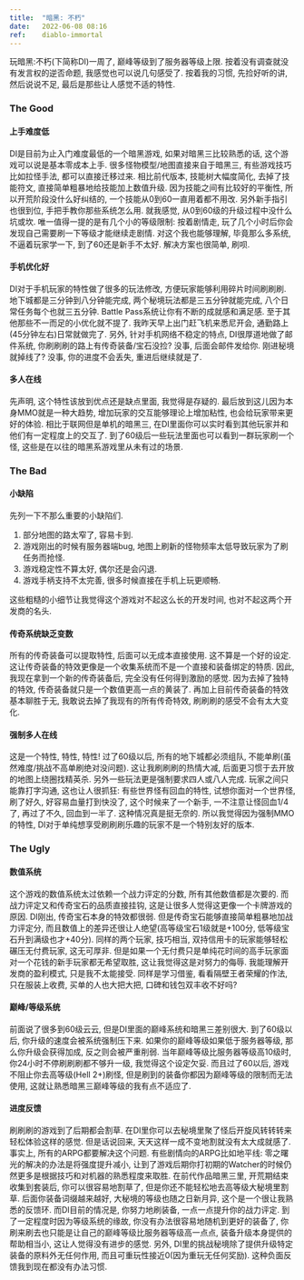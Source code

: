 ```yaml
---
title:  "暗黑: 不朽"
date:   2022-06-08 08:16
ref:    diablo-immortal
---
```


玩暗黑:不朽(下简称DI)一周了, 巅峰等级到了服务器等级上限. 按着没有调查就没有发言权的逆否命题, 我感觉也可以说几句感受了. 按着我的习惯, 先捡好听的讲, 然后说说不足, 最后是那些让人感觉不适的特性.


### The Good

#### 上手难度低

DI是目前为止入门难度最低的一个暗黑游戏, 如果对暗黑三比较熟悉的话, 这个游戏可以说是基本零成本上手. 很多怪物模型/地图直接来自于暗黑三, 有些游戏技巧比如拉怪手法, 都可以直接迁移过来. 相比前代版本, 技能树大幅度简化, 去掉了技能符文, 直接简单粗暴地给技能加上数值升级. 因为技能之间有比较好的平衡性, 所以开荒阶段没什么好纠结的, 一个技能从0到60一直用着都不用改. 另外新手指引也很到位, 手把手教你那些系统怎么用. 就我感觉, 从0到60级的升级过程中没什么坑或坎. 唯一值得一提的是有几个小的等级限制: 按着剧情走, 玩了几个小时后你会发现自己需要刷一下等级才能继续走剧情. 对这个我也能够理解, 毕竟那么多系统, 不逼着玩家学一下, 到了60还是新手不太好. 解决方案也很简单, 刷呗.

#### 手机优化好

DI对于手机玩家的特性做了很多的玩法修改, 方便玩家能够利用碎片时间刷刷刷. 地下城都是三分钟到八分钟能完成, 两个秘境玩法都是三五分钟就能完成, 八个日常任务每个也就三五分钟. Battle Pass系统让你有不断的成就感和满足感. 至于其他那些不一而足的小优化就不提了. 我昨天早上出门赶飞机来悉尼开会, 通勤路上(45分钟左右)日常就做完了. 另外, 针对手机网络不稳定的特点, DI很厚道地做了邮件系统, 你刷刷刷的路上有传奇装备/宝石没捡? 没事, 后面会邮件发给你. 刚进秘境就掉线了? 没事, 你的进度不会丢失, 重进后继续就是了.

#### 多人在线

先声明, 这个特性该放到优点还是缺点里面, 我觉得是存疑的. 最后放到这儿因为本身MMO就是一种大趋势, 增加玩家的交互能够理论上增加粘性, 也会给玩家带来更好的体验. 相比于联网但是单机的暗黑三, 在DI里面你可以实时看到其他玩家并和他们有一定程度上的交互了. 到了60级后一些玩法里面也可以看到一群玩家刷一个怪, 这些是在以往的暗黑系游戏里从未有过的场景.


### The Bad

#### 小缺陷

先列一下不那么重要的小缺陷们.

1. 部分地图的路太窄了, 容易卡到.
2. 游戏刚出的时候有服务器端bug, 地图上刷新的怪物频率太低导致玩家为了刷任务而抢怪.
3. 游戏稳定性不算太好, 偶尔还是会闪退.
4. 游戏手柄支持不太完善, 很多时候直接在手机上玩更顺畅.

这些粗糙的小细节让我觉得这个游戏对不起这么长的开发时间, 也对不起这两个开发商的名头.

#### 传奇系统缺乏变数

所有的传奇装备可以提取特性, 后面可以无成本直接使用. 这不算是一个好的设定. 这让传奇装备的特效更像是一个收集系统而不是一个直接和装备绑定的特质. 因此, 我现在拿到一个新的传奇装备后, 完全没有任何得到激励的感觉. 因为去掉了独特的特效, 传奇装备就只是一个数值更高一点的黄装了. 再加上目前传奇装备的特效基本聊胜于无, 我敢说去掉了我现有的所有传奇特效, 刷刷刷的感受不会有太大变化.

#### 强制多人在线 

这是一个特性, 特性, 特性! 过了60级以后, 所有的地下城都必须组队, 不能单刷(虽然难度/挑战不高单刷绝对没问题). 这让我刷刷刷的热情大减, 后面更习惯于去开放的地图上绕圈找精英杀. 另外一些玩法更是强制要求四人或八人完成. 玩家之间只能靠打字沟通, 这也让人很抓狂: 有些世界怪有回血的特性, 试想你面对一个世界怪, 刷了好久, 好容易血量打到快没了, 这个时候来了一个新手, 一不注意让怪回血1/4了, 再过了不久, 回血到一半了. 这种情况真是挺无奈的. 所以我觉得因为强制MMO的特性, DI对于单纯想享受刷刷刷乐趣的玩家不是一个特别友好的版本.


### The Ugly

#### 数值系统

这个游戏的数值系统太过依赖一个战力评定的分数, 所有其他数值都是次要的. 而战力评定又和传奇宝石的品质直接挂钩, 这是让很多人觉得这更像一个卡牌游戏的原因. DI刚出, 传奇宝石本身的特效都很弱. 但是传奇宝石能够直接简单粗暴地加战力评定分, 而且数值上的差异还很让人绝望(高等级宝石1级就是+100分, 低等级宝石升到满级也才+40分). 同样的两个玩家, 技巧相当, 双持信用卡的玩家能够轻松碾压无付费玩家, 这无可厚非. 但是如果一个无付费只是单纯花时间的高手玩家面对一个花钱的新手玩家都无希望取胜, 这让我觉得这是对努力的侮辱. 我能理解开发商的盈利模式, 只是我不太能接受. 同样是学习借鉴, 看看隔壁王者荣耀的作法, 只在服装上收费, 买单的人也大把大把, 口碑和钱包双丰收不好吗?

#### 巅峰/等级系统

前面说了很多到60级云云, 但是DI里面的巅峰系统和暗黑三差别很大. 到了60级以后, 你升级的速度会被系统强制压下来. 如果你的巅峰等级如果低于服务器等级, 那么你升级会获得加成, 反之则会被严重削弱. 当年巅峰等级比服务器等级高10级时, 你24小时不停刷刷刷都不够升一级, 我觉得这个设定欠妥. 而且过了60以后, 游戏不阻止你去高等级(Hell 2+)刷怪, 但是刷到的装备你都因为巅峰等级的限制而无法使用, 这就让熟悉暗黑三巅峰等级的我有点不适应了. 

#### 进度反馈

刷刷刷的游戏到了后期都会割草. 在DI里你可以去秘境里聚了怪后开旋风转转转来轻松体验这样的感觉. 但是话说回来, 天天这样一成不变地割就没有太大成就感了. 事实上, 所有的ARPG都要解决这个问题. 有些剧情向的ARPG比如地平线: 零之曙光的解决的办法是将强度提升减小, 让到了游戏后期你打初期的Watcher的时候仍然更多是根据技巧和对机器的熟悉程度来取胜. 在前代作品暗黑三里, 开荒期结束收集到套装后, 你可以很容易地割草了, 但是你还不能轻松地去高等级大秘境里割草. 后面你装备词缀越来越好, 大秘境的等级也随之日新月异, 这个是一个很让我熟悉的反馈环. 而DI目前的情况是, 你努力地刷装备, 一点一点提升你的战力评定. 到了一定程度时因为等级系统的缘故, 你没有办法很容易地随机到更好的装备了, 你刷来刷去也只能是让自己的巅峰等级比服务器等级高一点点, 装备升级本身提供的帮助相当小, 这让人觉得没有进步的感觉. 另外, DI里的挑战秘境除了提供升级特定装备的原料外无任何作用, 而且可重玩性接近0(因为重玩无任何奖励). 这种负面反馈我到现在都没有办法习惯.